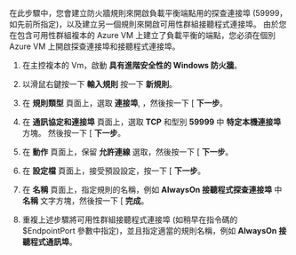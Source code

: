 在此步驟中，您會建立防火牆規則來開啟負載平衡端點用的探查連接埠 (59999，如先前所指定)，以及建立另一個規則來開啟可用性群組接聽程式連接埠。 由於您在包含可用性群組複本的 Azure VM 上建立了負載平衡的端點，您必須在個別 Azure VM 上開啟探查連接埠和接聽程式連接埠。

1. 在主控複本的 Vm，啟動 **具有進階安全性的 Windows 防火牆**。

1. 以滑鼠右鍵按一下 **輸入規則** 按一下 **新規則**。

1. 在 **規則類型** 頁面上，選取 **連接埠**, ，然後按一下 [ **下一步**。

1. 在 **通訊協定和連接埠** 頁面上，選取 **TCP** 和型別 **59999** 中 **特定本機連接埠** 方塊。 然後按一下 [ **下一步**。

1. 在 **動作** 頁面上，保留 **允許連線** 選取，然後按一下 [ **下一步**。

1. 在 **設定檔** 頁面上，接受預設設定，按一下 [ **下一步**。

1. 在 **名稱** 頁面上，指定規則的名稱，例如 **AlwaysOn 接聽程式探查連接埠** 中 **名稱** 文字方塊，然後按一下 [ **完成**。

1. 重複上述步驟將可用性群組接聽程式連接埠 (如稍早在指令碼的 $EndpointPort 參數中指定)，並且指定適當的規則名稱，例如 **AlwaysOn 接聽程式通訊埠**。

